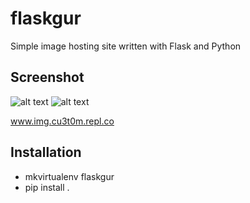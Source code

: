 flaskgur
========

Simple image hosting site written with Flask and Python

Screenshot
----------
![alt text](https://imgur.com/ZydA3xj.png "Uploaded image")
![alt text](https://imgur.com/7IqJqTJ.png "Tile view")

www.img.cu3t0m.repl.co

## Installation

*    mkvirtualenv flaskgur
*    pip install . 
